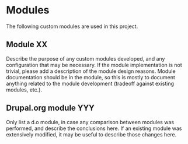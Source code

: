 Modules
=======

The following custom modules are used in this project.

## Module XX
Describe the purpose of any custom modules developed, and any configuration that may be necessary.
If the module implementation is not trivial, please add a description of the module design reasons. Module documentation should be in the module, so this is mostly to document anything related to the module development (tradeoff against existing modules, etc.).

## Drupal.org module YYY
Only list a d.o module, in case any comparison between modules was performed, and describe the conclusions here.
If an existing module was extensively modified, it may be useful to describe those changes here.

